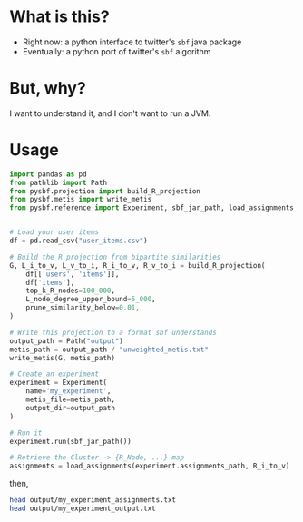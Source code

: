 # What is this?

- Right now: a python interface to twitter's `sbf` java package
- Eventually: a python port of twitter's `sbf` algorithm

# But, why?

I want to understand it, and I don't want to run a JVM.

# Usage

```python
import pandas as pd
from pathlib import Path
from pysbf.projection import build_R_projection
from pysbf.metis import write_metis
from pysbf.reference import Experiment, sbf_jar_path, load_assignments


# Load your user items
df = pd.read_csv("user_items.csv")

# Build the R projection from bipartite similarities
G, L_i_to_v, L_v_to_i, R_i_to_v, R_v_to_i = build_R_projection(
    df[['users', 'items']], 
    df['items'],
    top_k_R_nodes=100_000,
    L_node_degree_upper_bound=5_000,
    prune_similarity_below=0.01,
)

# Write this projection to a format sbf understands
output_path = Path("output")
metis_path = output_path / "unweighted_metis.txt"
write_metis(G, metis_path)

# Create an experiment
experiment = Experiment(
    name='my_experiment',
    metis_file=metis_path,
    output_dir=output_path
)

# Run it
experiment.run(sbf_jar_path())

# Retrieve the Cluster -> {R_Node, ...} map
assignments = load_assignments(experiment.assignments_path, R_i_to_v)
```

then,

```bash
head output/my_experiment_assignments.txt
head output/my_experiment_output.txt
```